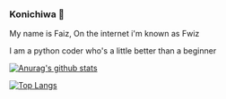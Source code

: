 ### Konichiwa 👋

<!--
**fwizzz/fwizzz** is a ✨ _special_ ✨ repository because its `README.md` (this file) appears on your GitHub profile.

Here are some ideas to get you started:

- 🔭 I’m currently working on ...
- 🌱 I’m currently learning ...
- 👯 I’m looking to collaborate on ...
- 🤔 I’m looking for help with ...
- 💬 Ask me about ...
- 📫 How to reach me: ...
- 😄 Pronouns: ...
- ⚡ Fun fact: ...
-->

My name is Faiz, On the internet i'm known as Fwiz

I am a python coder who's a little better than a beginner

[![Anurag's github stats](https://github-readme-stats.vercel.app/api?username=fwizpy)](https://github.com/anuraghazra/github-readme-stats)

[![Top Langs](https://github-readme-stats.vercel.app/api/top-langs/?username=fwizpy)](https://github.com/anuraghazra/github-readme-stats)



